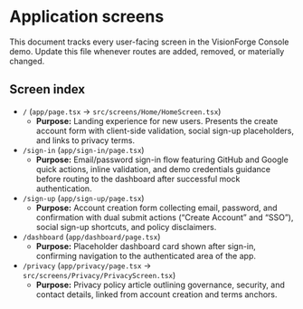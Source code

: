 # Application screens

This document tracks every user-facing screen in the VisionForge Console demo. Update this file whenever routes are added, removed, or materially changed.

## Screen index

- `/` (`app/page.tsx` → `src/screens/Home/HomeScreen.tsx`)
  - **Purpose:** Landing experience for new users. Presents the create account form with client-side validation, social sign-up placeholders, and links to privacy terms.
- `/sign-in` (`app/sign-in/page.tsx`)
  - **Purpose:** Email/password sign-in flow featuring GitHub and Google quick actions, inline validation, and demo credentials guidance before routing to the dashboard after successful mock authentication.
- `/sign-up` (`app/sign-up/page.tsx`)
  - **Purpose:** Account creation form collecting email, password, and confirmation with dual submit actions (“Create Account” and “SSO”), social sign-up shortcuts, and policy disclaimers.
- `/dashboard` (`app/dashboard/page.tsx`)
  - **Purpose:** Placeholder dashboard card shown after sign-in, confirming navigation to the authenticated area of the app.
- `/privacy` (`app/privacy/page.tsx` → `src/screens/Privacy/PrivacyScreen.tsx`)
  - **Purpose:** Privacy policy article outlining governance, security, and contact details, linked from account creation and terms anchors.
